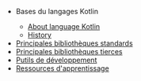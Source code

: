 
<link href="https://github.com/uvsq21801511/langage_Kotlin/blob/master/assets/css/style.scss" rel="stylesheet" />
<nav>
	<ul>
		<li> Bases du langages Kotlin</li>
			<ul>
				<li><a href="#" >About language Kotlin</a></li>
				<li><a href="#">History</a></li>
			</ul>
		<li><a href="#">Principales bibliothèques standards</a></li>
		<li><a href="#">Principales bibliothèques tierces</a></li>
		<li><a href="#">Putils de développement</a></li>
		<li><a href="#">Ressources d'apprentissage</a></li>
	</ul>
</nav>


